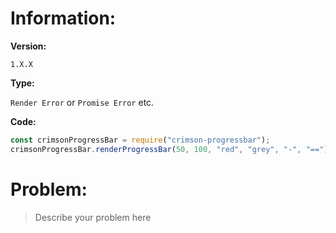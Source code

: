 # **Information:**
**Version:** 

`1.X.X`

**Type:** 

`Render Error` or `Promise Error` etc.

**Code:** 

```js
const crimsonProgressBar = require("crimson-progressbar");
crimsonProgressBar.renderProgressBar(50, 100, "red", "grey", "-", "==");
```

# **Problem:** 

> Describe your problem here
